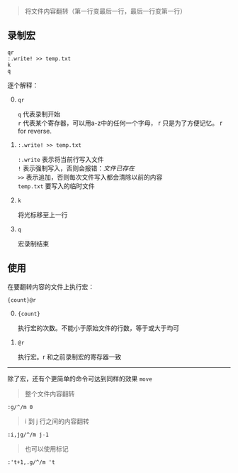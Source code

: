 > 将文件内容翻转（第一行变最后一行，最后一行变第一行）

录制宏
---
	
	qr	
	:.write! >> temp.txt 	
	k
	q 	
	
逐个解释：

0. `qr`

	`q` 代表录制开始  
	`r` 代表某个寄存器，可以用a-z中的任何一个字母， r 只是为了方便记忆。 r for reverse. 

0. `:.write! >> temp.txt `

    `:.write` 表示将当前行写入文件  
    `!` 表示强制写入，否则会报错：*文件已存在*  
    `>>` 表示追加，否则每次文件写入都会清除以前的内容  
    `temp.txt` 要写入的临时文件

0. `k`

    将光标移至上一行

0. `q`

    宏录制结束


使用
---

在要翻转内容的文件上执行宏：

	{count}@r 


0. `{count}`

    执行宏的次数。不能小于原始文件的行数，等于或大于均可

0. `@r`

    执行宏。r 和之前录制宏的寄存器一致

----

除了宏，还有个更简单的命令可达到同样的效果 `move`

> 整个文件内容翻转

	:g/^/m 0
	
> i 到 j 行之间的内容翻转

	:i,jg/^/m j-1
	
> 也可以使用标记

	:'t+1,.g/^/m 't
